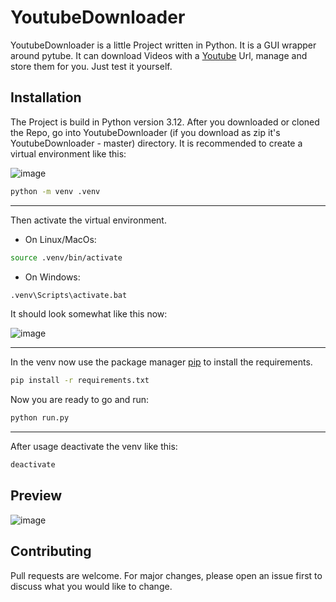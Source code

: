 # YoutubeDownloader

YoutubeDownloader is a little Project written in Python. It is a GUI wrapper around pytube. It can download Videos with a [Youtube](https://www.youtube.com) Url, manage and store them for you.
Just test it yourself.

## Installation

The Project is build in Python version 3.12.
After you downloaded or cloned the Repo, go into YoutubeDownloader (if you download as zip it's YoutubeDownloader - master) directory.
It is recommended to create a virtual environment like this:

![image](https://github.com/eywa14/YoutubeDownloader/assets/85054971/787a0932-2876-4018-8f52-d9403e932231)

```bash
python -m venv .venv
```

<hr>

Then activate the virtual environment.

- On Linux/MacOs:
```bash
source .venv/bin/activate
```

- On Windows:
```bash
.venv\Scripts\activate.bat
```
It should look somewhat like this now:

![image](https://github.com/eywa14/YoutubeDownloader/assets/85054971/4751104b-c3dd-4f05-956f-0655a15fb95a)

<hr>

In the venv now use the package manager [pip](https://pip.pypa.io/en/stable/) to install the requirements.

```bash
pip install -r requirements.txt
```

Now you are ready to go and run:
```bash
python run.py
```

<hr>

After usage deactivate the venv like this:
```bash
deactivate
```

## Preview
![image](https://github.com/eywa14/YoutubeDownloader-GUI/assets/85054971/ae08a794-6340-4aae-839f-aa966766a6f0)

## Contributing

Pull requests are welcome. For major changes, please open an issue first
to discuss what you would like to change.